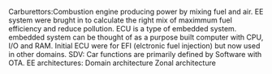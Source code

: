 Carburettors:Combustion engine producing power by mixing fuel and air.
EE system were brught in to calculate the right mix of maximmum fuel efficiency and reduce pollution.
ECU is a type of embedded system. embedded system can be thought of as a purpose built computer with CPU, I/O and RAM. Initial ECU were for EFI (elctronic fuel injection) but now used in other domains.
SDV: Car functions are primarily defined by Software with OTA.
EE architectures:
Domain architecture
Zonal architecture
